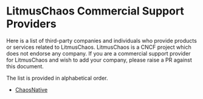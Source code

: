 # LitmusChaos Commercial Support Providers

Here is a list of third-party companies and individuals who provide products or services related to LitmusChaos. LitmusChaos is a CNCF project which does not endorse any company. 
If you are a commercial support provider for LitmusChaos and wish to add your company, please raise a PR against this document.

The list is provided in alphabetical order.

- [ChaosNative](https://www.chaosnative.com/)

